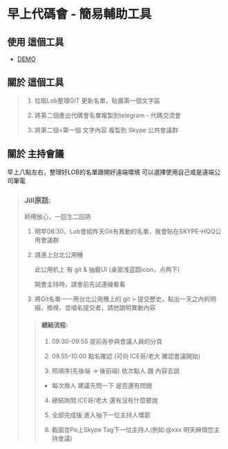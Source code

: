 # 早上代碼會 - 簡易輔助工具
## 使用 這個工具
- [DEMO](https://bmpromise.github.io/tools-morning-meeting/tool.html)
## 關於 這個工具
> 1. 拉取Lob整理GIT 更新名單，貼置第一個文字區
> 
> 2. 將第二個產出代碼會名單複製到telegram - 代碼交流會
> 
> 3. 將第二個+第一個 文字內容 複製到 Skype 公共會議群

## 關於 主持會議
早上八點左右，整理好LOB的名單跟開好遠端環境
可以選擇使用自己或是遠端公司筆電

> ### Jill原話:
> 師傅放心，一回生二回熟
> 1. 明早08:30，Lob會給昨天Git有異動的名單，我會貼在SKYPE-HQQ公用會議群
> 
> 2. 請連上台北公用機
>
>    此公用机上 有 git & 抽籤UI (桌面浅蓝圆icon，点两下)
> 
>    開會主持時，請會前先試連線看看
> 
> 3. 將Git名單一一用台北公用機上的 git > 提交歷史，點出一天之內的明細，檢視，並唱名提交者，請他說明異動內容
>
>> #### 總結流程:
>> 1. 09:30-09:55 提前各參與會議人員的分頁
>>
>> 2. 09.55-10:00 點名確認 (可向 ICE哥/老大 確認會議開始)
>>
>> 3. 照順序(先後端 -> 後前端) 依次點人 跟 內容去說
>>
>>  - 每次換人 建議先問一下 是否還有問題
>>
>> 4. 總結詢問 ICE哥/老大 還有沒有什麼要說
>>
>> 5. 全部完成後 進入抽下一位主持人環節
>>
>> 6. 截圖並Po上Skype Tag下一位主持人(例如:@xxx 明天麻煩您主持會議)
